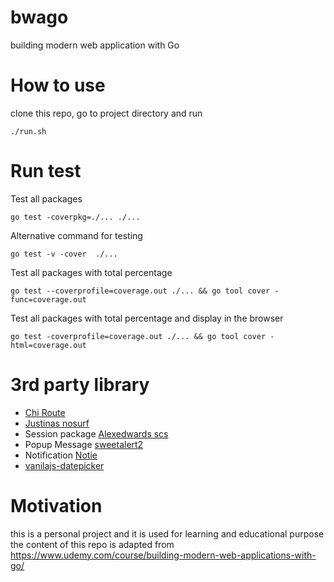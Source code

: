 # bwago
building modern web application with Go

# How to use

clone this repo, go to project directory and run

```
./run.sh
```

# Run test

Test all packages

```
go test -coverpkg=./... ./...
```

Alternative command for testing

```
go test -v -cover  ./...
```

Test all packages with total percentage

```
go test --coverprofile=coverage.out ./... && go tool cover -func=coverage.out
```

Test all packages with total percentage and display in the browser

```
go test -coverprofile=coverage.out ./... && go tool cover -html=coverage.out
```

# 3rd party library

- [Chi Route](https://github.com/go-chi/chi)
- [Justinas nosurf](https://github.com/justinas/nosurf)
- Session package [Alexedwards scs](https://github.com/alexedwards/scs)
- Popup Message [sweetalert2](https://github.com/sweetalert2/sweetalert2) 
- Notification [Notie](https://jaredreich.com/notie/)
- [vanilajs-datepicker](https://mymth.github.io/vanillajs-datepicker/#/)

# Motivation

this is a personal project and it is used for learning and educational purpose
the content of this repo is adapted from https://www.udemy.com/course/building-modern-web-applications-with-go/
